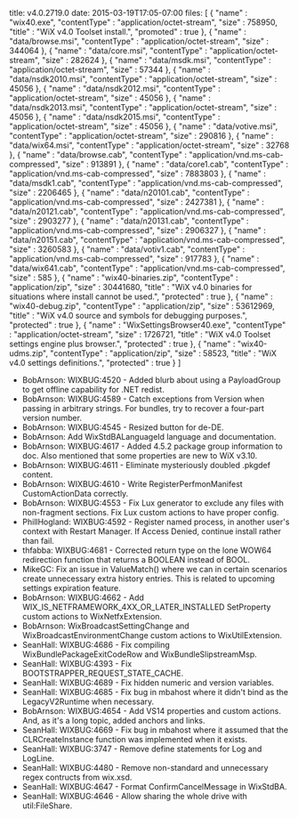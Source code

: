 title: v4.0.2719.0
date: 2015-03-19T17:05-07:00
files: [
  { "name" : "wix40.exe", "contentType" : "application/octet-stream", "size" : 758950, "title" : "WiX v4.0 Toolset install.", "promoted" : true },
  { "name" : "data/browse.msi", "contentType" : "application/octet-stream", "size" : 344064 },
  { "name" : "data/core.msi", "contentType" : "application/octet-stream", "size" : 282624 },
  { "name" : "data/msdk.msi", "contentType" : "application/octet-stream", "size" : 57344 },
  { "name" : "data/nsdk2010.msi", "contentType" : "application/octet-stream", "size" : 45056 },
  { "name" : "data/nsdk2012.msi", "contentType" : "application/octet-stream", "size" : 45056 },
  { "name" : "data/nsdk2013.msi", "contentType" : "application/octet-stream", "size" : 45056 },
  { "name" : "data/nsdk2015.msi", "contentType" : "application/octet-stream", "size" : 45056 },
  { "name" : "data/votive.msi", "contentType" : "application/octet-stream", "size" : 290816 },
  { "name" : "data/wix64.msi", "contentType" : "application/octet-stream", "size" : 32768 },
  { "name" : "data/browse.cab", "contentType" : "application/vnd.ms-cab-compressed", "size" : 913891 },
  { "name" : "data/core1.cab", "contentType" : "application/vnd.ms-cab-compressed", "size" : 7883803 },
  { "name" : "data/msdk1.cab", "contentType" : "application/vnd.ms-cab-compressed", "size" : 2206465 },
  { "name" : "data/n20101.cab", "contentType" : "application/vnd.ms-cab-compressed", "size" : 2427381 },
  { "name" : "data/n20121.cab", "contentType" : "application/vnd.ms-cab-compressed", "size" : 2903277 },
  { "name" : "data/n20131.cab", "contentType" : "application/vnd.ms-cab-compressed", "size" : 2906327 },
  { "name" : "data/n20151.cab", "contentType" : "application/vnd.ms-cab-compressed", "size" : 3260583 },
  { "name" : "data/votiv1.cab", "contentType" : "application/vnd.ms-cab-compressed", "size" : 917783 },
  { "name" : "data/wix641.cab", "contentType" : "application/vnd.ms-cab-compressed", "size" : 585 },
  { "name" : "wix40-binaries.zip", "contentType" : "application/zip", "size" : 30441680, "title" : "WiX v4.0 binaries for situations where install cannot be used.", "protected" : true },
  { "name" : "wix40-debug.zip", "contentType" : "application/zip", "size" : 53612969, "title" : "WiX v4.0 source and symbols for debugging purposes.", "protected" : true },
  { "name" : "WixSettingsBrowser40.exe", "contentType" : "application/octet-stream", "size" : 1726721, "title" : "WiX v4.0 Toolset settings engine plus browser.", "protected" : true },
  { "name" : "wix40-udms.zip", "contentType" : "application/zip", "size" : 58523, "title" : "WiX v4.0 settings definitions.", "protected" : true }
 ]

* BobArnson: WIXBUG:4520 - Added blurb about using a PayloadGroup to get offline capability for .NET redist.
* BobArnson: WIXBUG:4589 - Catch exceptions from Version when passing in arbitrary strings. For bundles, try to recover a four-part version number.
* BobArnson: WIXBUG:4545 - Resized button for de-DE.
* BobArnson: Add WixStdBALanguageId language and documentation.
* BobArnson: WIXBUG:4617 - Added 4.5.2 package group information to doc. Also mentioned that some properties are new to WiX v3.10.
* BobArnson: WIXBUG:4611 - Eliminate mysteriously doubled .pkgdef content.
* BobArnson: WIXBUG:4610 - Write RegisterPerfmonManifest CustomActionData correctly.
* BobArnson: WIXBUG:4553 - Fix Lux generator to exclude any files with non-fragment sections. Fix Lux custom actions to have proper config.
* PhillHogland: WIXBUG:4592 - Register named process, in another user's context with Restart Manager.  If Access Denied, continue install rather than fail.
* thfabba: WIXBUG:4681 - Corrected return type on the lone WOW64 redirection function that returns a BOOLEAN instead of BOOL.
* MikeGC: Fix an issue in ValueMatch() where we can in certain scenarios create unnecessary extra history entries. This is related to upcoming settings expiration feature.
* BobArnson: WIXBUG:4662 - Add WIX_IS_NETFRAMEWORK_4XX_OR_LATER_INSTALLED SetProperty custom actions to WixNetfxExtension.
* BobArnson: WixBroadcastSettingChange and WixBroadcastEnvironmentChange custom actions to WixUtilExtension.
* SeanHall: WIXBUG:4686 - Fix compiling WixBundlePackageExitCodeRow and WixBundleSlipstreamMsp.
* SeanHall: WIXBUG:4393 - Fix BOOTSTRAPPER_REQUEST_STATE_CACHE.
* SeanHall: WIXBUG:4689 - Fix hidden numeric and version variables.
* SeanHall: WIXBUG:4685 - Fix bug in mbahost where it didn't bind as the LegacyV2Runtime when necessary.
* BobArnson: WIXBUG:4654 - Add VS14 properties and custom actions. And, as it's a long topic, added anchors and links.
* SeanHall: WIXBUG:4669 - Fix bug in mbahost where it assumed that the CLRCreateInstance function was implemented when it exists.
* SeanHall: WIXBUG:3747 - Remove define statements for Log and LogLine.
* SeanHall: WIXBUG:4480 - Remove non-standard and unnecessary regex contructs from wix.xsd.
* SeanHall: WIXBUG:4647 - Format ConfirmCancelMessage in WixStdBA.
* SeanHall: WIXBUG:4646 - Allow sharing the whole drive with util:FileShare.